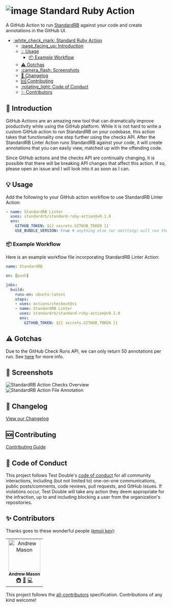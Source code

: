 # ![image](https://github.com/standardrb/standard-ruby-action/assets/16904172/ed2d125f-26fd-45fb-a78f-c68c8bcbefed) Standard Ruby Action

A GitHub Action to run [StandardRB](https://github.com/standardrb/standard) against your code and create annotations in the GitHub UI.

- [:white\_check\_mark: Standard Ruby Action](#white_check_mark-standard-ruby-action)
  - [:page\_facing\_up: Introduction](#page_facing_up-introduction)
  - [:bulb: Usage](#bulb-usage)
    - [:package: Example Workflow](#package-example-workflow)
  - [:warning: Gotchas](#warning-gotchas)
  - [:camera\_flash: Screenshots](#camera_flash-screenshots)
  - [:bookmark: Changelog](#bookmark-changelog)
  - [:sos: Contributing](#sos-contributing)
  - [:rotating\_light: Code of Conduct](#rotating_light-code-of-conduct)
  - [✨ Contributors](#-contributors)

## :page_facing_up: Introduction

GitHub Actions are an amazing new tool that can dramatically improve productivity while using the GitHub platform. While it is not hard to write a custom GitHub action to run StandardRB on your codebase, this action takes that functionality one step further using the checks API. After the StandardRB Linter Action runs StandardRB against your code, it will create annotations that you can easily view, matched up with the offending code.

Since GitHub actions and the checks API are continually changing, it is possible that there will be breaking API changes that affect this action. If so, please open an issue and I will look into it as soon as I can.

## :bulb: Usage

Add the following to your GitHub action workflow to use StandardRB Linter Action:

```yaml
- name: StandardRB Linter
  uses: standardrb/standard-ruby-action@v0.1.0
  env:
    GITHUB_TOKEN: ${{ secrets.GITHUB_TOKEN }}
    USE_BUNDLE_VERSION: true # anything else (or omitting) will run the current version instead of your projects version
```

### :package: Example Workflow

Here is an example workflow file incorporating StandardRB Linter Action:

```yaml
name: StandardRB

on: [push]

jobs:
  build:
    runs-on: ubuntu-latest
    steps:
    - uses: actions/checkout@v1
    - name: StandardRB Linter
      uses: standardrb/standard-ruby-action@v0.1.0
      env:
        GITHUB_TOKEN: ${{ secrets.GITHUB_TOKEN }}
```

## :warning: Gotchas

Due to the GitHub Check Runs API, we can only return 50 annotations per run. See [here](https://developer.github.com/v3/checks/runs/#output-object) for more info.

## :camera_flash: Screenshots

![StandardRB Action Checks Overview](screenshots/check-overview.png)
![StandardRB Action File Annotation](screenshots/file-annotation.png)

## :bookmark: Changelog

[View our Changelog](/CHANGELOG.md)

## :sos: Contributing

[Contributing Guide](/CONTRIBUTING.md)

## :rotating_light: Code of Conduct

This project follows Test Double's [code of
conduct](https://testdouble.com/code-of-conduct) for all community interactions,
including (but not limited to) one-on-one communications, public posts/comments,
code reviews, pull requests, and GitHub issues. If violations occur, Test Double
will take any action they deem appropriate for the infraction, up to and
including blocking a user from the organization's repositories.

## ✨ Contributors

Thanks goes to these wonderful people ([emoji key](https://allcontributors.org/docs/en/emoji-key)):

<!-- ALL-CONTRIBUTORS-LIST:START - Do not remove or modify this section -->
<!-- prettier-ignore -->
<table>
  <tr>
    <td align="center"><a href="https://github.com/andrewmcodes/"><img src="https://avatars1.githubusercontent.com/u/18423853?v=4" width="100px;" alt="Andrew Mason"/><br /><sub><b>Andrew Mason</b></sub></a><br /><a href="#infra-andrewmcodes" title="Infrastructure (Hosting, Build-Tools, etc)">🚇</a> <a href="https://github.com/andrewmcodes/standardrb-action/commits?author=andrewmcodes" title="Documentation">📖</a> <a href="https://github.com/andrewmcodes/standardrb-action/commits?author=andrewmcodes" title="Code">💻</a></td>
  </tr>
</table>

<!-- ALL-CONTRIBUTORS-LIST:END -->

This project follows the [all-contributors](https://github.com/all-contributors/all-contributors) specification. Contributions of any kind welcome!

